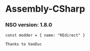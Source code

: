 # Assembly-CSharp

### NSO version: 1.8.0

`const modder = { name: "REdirect" }`

`Thanks to VanDuc`
